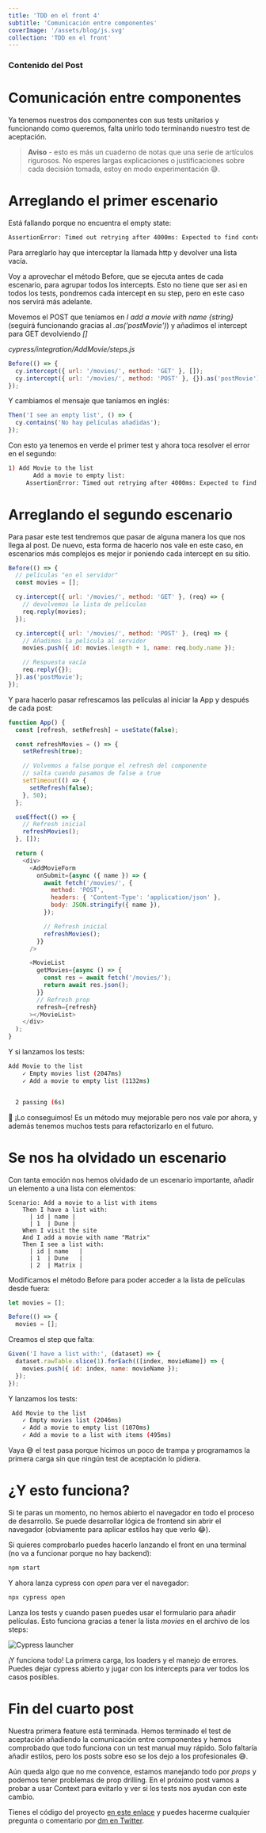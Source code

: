 ```yaml
---
title: 'TDD en el front 4'
subtitle: 'Comunicación entre componentes'
coverImage: '/assets/blog/js.svg'
collection: 'TDD en el front'
---
```


### Contenido del Post

# Comunicación entre componentes

Ya tenemos nuestros dos componentes con sus tests unitarios y funcionando como queremos, falta unirlo todo terminando nuestro test de aceptación.

> **Aviso** - esto es más un cuaderno de notas que una serie de artículos rigurosos. No esperes largas explicaciones o justificaciones sobre cada decisión tomada, estoy en modo experimentación 😅.

# Arreglando el primer escenario

Está fallando porque no encuentra el empty state:

```bash
AssertionError: Timed out retrying after 4000ms: Expected to find content: 'No movies in your list' but never did.
```

Para arreglarlo hay que interceptar la llamada http y devolver una lista vacía.

Voy a aprovechar el método Before, que se ejecuta antes de cada escenario, para agrupar todos los intercepts. Esto no tiene que ser asi en todos los tests, pondremos cada intercept en su step, pero en este caso nos servirá más adelante.

Movemos el POST que teníamos en _I add a movie with name {string}_ (seguirá funcionando gracias al _.as('postMovie')_) y añadimos el intercept para GET devolviendo _[]_

_cypress/integration/AddMovie/steps.js_

```js
Before(() => {
  cy.intercept({ url: '/movies/', method: 'GET' }, []);
  cy.intercept({ url: '/movies/', method: 'POST' }, {}).as('postMovie');
});
```

Y cambiamos el mensaje que taníamos en inglés:

```js
Then('I see an empty list', () => {
  cy.contains('No hay películas añadidas');
});
```

Con esto ya tenemos en verde el primer test y ahora toca resolver el error en el segundo:

```bash
1) Add Movie to the list
       Add a movie to empty list:
     AssertionError: Timed out retrying after 4000ms: Expected to find content: '1' but never did.
```

# Arreglando el segundo escenario

Para pasar este test tendremos que pasar de alguna manera los que nos llega al post. De nuevo, esta forma de hacerlo nos vale en este caso, en escenarios más complejos es mejor ir poniendo cada intercept en su sitio.

```js
Before(() => {
  // películas "en el servidor"
  const movies = [];

  cy.intercept({ url: '/movies/', method: 'GET' }, (req) => {
    // devolvemos la lista de películas
    req.reply(movies);
  });

  cy.intercept({ url: '/movies/', method: 'POST' }, (req) => {
    // Añadimos la película al servidor
    movies.push({ id: movies.length + 1, name: req.body.name });

    // Respuesta vacía
    req.reply({});
  }).as('postMovie');
});
```

Y para hacerlo pasar refrescamos las películas al iniciar la App y después de cada post:

```js
function App() {
  const [refresh, setRefresh] = useState(false);

  const refreshMovies = () => {
    setRefresh(true);

    // Volvemos a false porque el refresh del componente
    // salta cuando pasamos de false a true
    setTimeout(() => {
      setRefresh(false);
    }, 50);
  };

  useEffect(() => {
    // Refresh inicial
    refreshMovies();
  }, []);

  return (
    <div>
      <AddMovieForm
        onSubmit={async ({ name }) => {
          await fetch('/movies/', {
            method: 'POST',
            headers: { 'Content-Type': 'application/json' },
            body: JSON.stringify({ name }),
          });

          // Refresh inicial
          refreshMovies();
        }}
      />

      <MovieList
        getMovies={async () => {
          const res = await fetch('/movies/');
          return await res.json();
        }}
        // Refresh prop
        refresh={refresh}
      ></MovieList>
    </div>
  );
}
```

Y si lanzamos los tests:

```bash
Add Movie to the list
    ✓ Empty movies list (2047ms)
    ✓ Add a movie to empty list (1132ms)


  2 passing (6s)
```

🥳 ¡Lo conseguimos! Es un método muy mejorable pero nos vale por ahora, y además tenemos muchos tests para refactorizarlo en el futuro.

# Se nos ha olvidado un escenario

Con tanta emoción nos hemos olvidado de un escenario importante, añadir un elemento a una lista con elementos:

```gherkin
Scenario: Add a movie to a list with items
    Then I have a list with:
      | id | name |
      | 1  | Dune |
    When I visit the site
    And I add a movie with name "Matrix"
    Then I see a list with:
      | id | name   |
      | 1  | Dune   |
      | 2  | Matrix |
```

Modificamos el método Before para poder acceder a la lista de películas desde fuera:

```js
let movies = [];

Before(() => {
  movies = [];
```

Creamos el step que falta:

```js
Given('I have a list with:', (dataset) => {
  dataset.rawTable.slice(1).forEach(([index, movieName]) => {
    movies.push({ id: index, name: movieName });
  });
});
```

Y lanzamos los tests:

```bash
 Add Movie to the list
    ✓ Empty movies list (2046ms)
    ✓ Add a movie to empty list (1070ms)
    ✓ Add a movie to a list with items (495ms)
```

Vaya 😅 el test pasa porque hicimos un poco de trampa y programamos la primera carga sin que ningún test de aceptación lo pidiera.

# ¿Y esto funciona?

Si te paras un momento, no hemos abierto el navegador en todo el proceso de desarrollo. Se puede desarrollar lógica de frontend sin abrir el navegador (obviamente para aplicar estilos hay que verlo 😂).

Si quieres comprobarlo puedes hacerlo lanzando el front en una terminal (no va a funcionar porque no hay backend):

```bash
npm start
```

Y ahora lanza cypress con _open_ para ver el navegador:

```bash
npx cypress open
```

Lanza los tests y cuando pasen puedes usar el formulario para añadir películas. Esto funciona gracias a tener la lista _movies_ en el archivo de los steps:

![Cypress launcher](/images/cypress.png)

¡Y funciona todo! La primera carga, los loaders y el manejo de errores. Puedes dejar cypress abierto y jugar con los intercepts para ver todos los casos posibles.

# Fin del cuarto post

Nuestra primera feature está terminada. Hemos terminado el test de aceptación añadiendo la comunicación entre componentes y hemos comprobado que todo funciona con un test manual muy rápido. Solo faltaría añadir estilos, pero los posts sobre eso se los dejo a los profesionales 😅.

Aún queda algo que no me convence, estamos manejando todo por _props_ y podemos tener problemas de prop drilling. En el próximo post vamos a probar a usar Context para evitarlo y ver si los tests nos ayudan con este cambio.

Tienes el código del proyecto [en este enlace](https://github.com/albertobeiz/tdd-en-el-front) y puedes hacerme cualquier pregunta o comentario por [dm en Twitter](https://twitter.com/albertobeiz).
